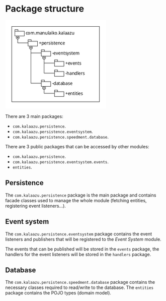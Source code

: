 Package structure
=================

![diagram](uml/Package%20structure.png)

There are 3 main packages:

 * `com.kalaazu.persistence`.
 * `com.kalaazu.persistence.eventsystem`.
 * `com.kalaazu.persistence.speedment.database`.

There are 3 public packages that can be accessed by other modules:

 * `com.kalaazu.persistence`.
 * `com.kalaazu.persistence.eventsystem.events`.
 * `entities`.

Persistence
-----------

The `com.kalaazu.persistence` package is the main package and contains
facade classes used to manage the whole module (fetching entities, registering
event listeners...).

Event system
------------

The `com.kalaazu.persistence.eventsystem` package contains the
event listeners and publishers that will be registered to the *Event System* module.

The events that can be published will be stored in the `events` package, the
handlers for the event listeners will be stored in the `handlers` package.

Database
--------

The `com.kalaazu.persistence.speedment.database` package contains the necessary classes
required to read/write to the database.
The `entities` package contains the POJO types (domain model).
